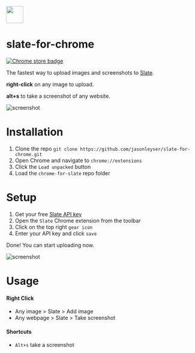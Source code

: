 <img src="https://i.ibb.co/pKfPgfj/image.png" width="45px">

# slate-for-chrome
[![Chrome store badge](https://badgen.net/chrome-web-store/v/gloembacbehhbfbkcfjmloikeeaebnoc)](https://chrome.google.com/webstore/detail/slate/gloembacbehhbfbkcfjmloikeeaebnoc)


The fastest way to upload images and screenshots to [Slate](https://github.com/filecoin-project/slate).

**right-click** on any image to upload.

**alt+s** to take a screenshot of any website.

![screenshot](https://i.ibb.co/9gqGFwP/GALLERY-1.png)


# Installation

1. Clone the repo `git clone https://github.com/jasonleyser/slate-for-chrome.git`
2. Open Chrome and navigate to `chrome://extensions`
3. Click the `Load unpacked` button
4. Load the `chrome-for-slate` repo folder


# Setup
1. Get your free [Slate API key](https://slate.host/_)
2. Open the `Slate` Chrome extension from the toolbar
3. Click on the top right `gear icon`
4. Enter your API key and click `save`

Done! You can start uploading now.

![screenshot](https://i.ibb.co/sJDqh6h/GALLERY-3.png)

# Usage

#### Right Click
- Any image  >  Slate  >  Add image
- Any webpage  >  Slate  >  Take screenshot

#### Shortcuts
- `Alt+s` take a screenshot
